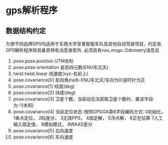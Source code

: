 # gps解析程序

## 数据结构约定
为使不同品牌GPS均适用于东南大学至善智能车队及其他自动驾驶项目，约定各GPS解析程序除具备其特有消息类型外, 必须具有nav_msgs::Odometry消息且
1. pose.pose.position      UTM坐标
2. pose.pose.orientation   姿态四元数(ENU东北天)
3. twist.twist.linear      线速度(xyz-右前上)
4. pose.covariance[0]      航向角(rad)-ENU东北天/东向为0/逆时针为正
5. pose.covariance[1]      经度(deg)
6. pose.covariance[2]      纬度(deg)
7. pose.covariance[3]      卫星个数，当驱动无法获取卫星个数时，置该字段为-1(未知)
8. pose.covariance[4]      当前定位状态-按照GPGGA第6字段编码方式:
										0初始化， 1单点定位， 2码差分， 3无效PPS， 4固定解， 5浮点解， 
										6正在估算 7人工输入固定值， 8模拟模式， 9WAAS差分
9. pose.covariance[5]      北向速度
10. pose.covariance[6]     东向速度
